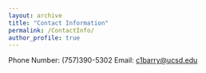 ```yaml
---
layout: archive
title: "Contact Information"
permalink: /ContactInfo/
author_profile: true
---
```



Phone Number: (757)390-5302
Email: c1barry@ucsd.edu

